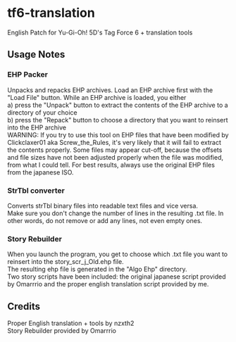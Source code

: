 # tf6-translation
English Patch for Yu-Gi-Oh! 5D's Tag Force 6 + translation tools

## Usage Notes
### EHP Packer
Unpacks and repacks EHP archives. Load an EHP archive first with the "Load File" button. While an EHP archive is loaded, you either  
a) press the "Unpack" button to extract the contents of the EHP archive to a directory of your choice  
b) press the "Repack" button to choose a directory that you want to reinsert into the EHP archive  
WARNING: If you try to use this tool on EHP files that have been modified by Clickclaxer01 aka Screw_the_Rules, it's very likely that it will fail to extract the contents properly. Some files may appear cut-off, because the offsets and file sizes have not been adjusted properly when the file was modified, from what I could tell. For best results, always use the original EHP files from the japanese ISO.

### StrTbl converter
Converts strTbl binary files into readable text files and vice versa.  
Make sure you don't change the number of lines in the resulting .txt file. In other words, do not remove or add any lines, not even empty ones.

### Story Rebuilder
When you launch the program, you get to choose which .txt file you want to reinsert into the story_scr_j_Old.ehp file.  
The resulting ehp file is generated in the "Algo Ehp" directory.  
Two story scripts have been included: the original japanese script provided by Omarrrio and the proper english translation script provided by me.

## Credits
Proper English translation + tools by nzxth2  
Story Rebuilder provided by Omarrrio

